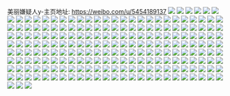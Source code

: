 美丽嫌疑人y-主页地址: https://weibo.com/u/5454189137 
![](https://wx4.sinaimg.cn/mw2000/005X7dKxly1h9jmngmvkdj32eo37ku0z.jpg) 
![](https://wx4.sinaimg.cn/mw2000/005X7dKxly1h9jmnl9837j32c0340hdx.jpg) 
![](https://wx4.sinaimg.cn/mw2000/005X7dKxly1h9jmnnpcj0j32802yo7wj.jpg) 
![](https://wx4.sinaimg.cn/mw2000/005X7dKxly1h9jmnoyxyzj32801o01ky.jpg) 
![](https://wx4.sinaimg.cn/mw2000/005X7dKxly1h972xxxm9lj32c0340kjo.jpg) 
![](https://wx4.sinaimg.cn/mw2000/005X7dKxly1h972y2psrij32c0340qv6.jpg) 
![](https://wx4.sinaimg.cn/mw2000/005X7dKxly1h8uav0q516j313y1hcwyq.jpg) 
![](https://wx4.sinaimg.cn/mw2000/005X7dKxly1h8uav3ibulj32c0340kjn.jpg) 
![](https://wx4.sinaimg.cn/mw2000/005X7dKxly1h8uav5k18hj32c0340hdw.jpg) 
![](https://wx4.sinaimg.cn/mw2000/005X7dKxly1h8c2if4d65j30xw1oab29.jpg) 
![](https://wx4.sinaimg.cn/mw2000/005X7dKxly1h8atcjalk0j32c0340hdv.jpg) 
![](https://wx4.sinaimg.cn/mw2000/005X7dKxly1h8atc914qej32a331gqv6.jpg) 
![](https://wx4.sinaimg.cn/mw2000/005X7dKxly1h89j3bgou0j30gf0zk797.jpg) 
![](https://wx4.sinaimg.cn/mw2000/005X7dKxly1h89j3bobj9j30kd0stq5b.jpg) 
![](https://wx4.sinaimg.cn/mw2000/005X7dKxly1h89j3c3ppbj30u01kuqmx.jpg) 
![](https://wx4.sinaimg.cn/mw2000/005X7dKxly1h89j3ci0jwj30qf1jqwm7.jpg) 
![](https://wx4.sinaimg.cn/mw2000/005X7dKxly1h89j3cwk3jj30mz13mgox.jpg) 
![](https://wx4.sinaimg.cn/mw2000/005X7dKxly1h89j3dtyg3j30zt1bi7nl.jpg) 
![](https://wx4.sinaimg.cn/mw2000/005X7dKxly1h89j3ec7uzj30wg0wggqd.jpg) 
![](https://wx4.sinaimg.cn/mw2000/005X7dKxly1h89j3b3bwjj30zu243dyf.jpg) 
![](https://wx4.sinaimg.cn/mw2000/005X7dKxly1h89j3eoh0zj30u01ivgs4.jpg) 
![](https://wx4.sinaimg.cn/mw2000/005X7dKxly1h895j7h3prj30sn1eyh9j.jpg) 
![](https://wx4.sinaimg.cn/mw2000/005X7dKxly1h836jm6p02j30zu25owqv.jpg) 
![](https://wx4.sinaimg.cn/mw2000/005X7dKxly1h806cw26wjj32ae2u84qr.jpg) 
![](https://wx4.sinaimg.cn/mw2000/005X7dKxly1h7vnl9q0lqj30xm18u4c2.jpg) 
![](https://wx4.sinaimg.cn/mw2000/005X7dKxly1h7um2ydhngj30gw0gwn4r.jpg) 
![](https://wx4.sinaimg.cn/mw2000/005X7dKxly1h7hoemi7obj30wi134ak3.jpg) 
![](https://wx4.sinaimg.cn/mw2000/005X7dKxly1h7awpwgn5ej335s35sx6r.jpg) 
![](https://wx4.sinaimg.cn/mw2000/005X7dKxly1h71lw3jpr3j30u01hc1ba.jpg) 
![](https://wx4.sinaimg.cn/mw2000/005X7dKxly1h6x49zmvw7j32c0340kjm.jpg) 
![](https://wx4.sinaimg.cn/mw2000/005X7dKxly1h6x4a153jtj333z2bz1l0.jpg) 
![](https://wx4.sinaimg.cn/mw2000/005X7dKxly1h6x4a33fu2j32c0340x6q.jpg) 
![](https://wx4.sinaimg.cn/mw2000/005X7dKxly1h6p2h6e3y7j30yw1q1n08.jpg) 
![](https://wx4.sinaimg.cn/mw2000/005X7dKxly1h6grw0k82cj31e936ce82.jpg) 
![](https://wx4.sinaimg.cn/mw2000/005X7dKxly1h5x51sdq7fj30zo2564gw.jpg) 
![](https://wx4.sinaimg.cn/mw2000/005X7dKxly1h5rfiwc0woj32c0340e82.jpg) 
![](https://wx4.sinaimg.cn/mw2000/005X7dKxly1h5rfiy1s4mj32c0340e82.jpg) 
![](https://wx4.sinaimg.cn/mw2000/005X7dKxly1h5rfizu25tj32c03404qq.jpg) 
![](https://wx4.sinaimg.cn/mw2000/005X7dKxly1h5rfj0qklfj30u01hcaqh.jpg) 
![](https://wx4.sinaimg.cn/mw2000/005X7dKxly1h5rfj2crqjj32c0340u0y.jpg) 
![](https://wx4.sinaimg.cn/mw2000/005X7dKxly1h5rfiupgm3j32c0340kjm.jpg) 
![](https://wx4.sinaimg.cn/mw2000/005X7dKxly1h5rfj3xa59j32c0340kjm.jpg) 
![](https://wx4.sinaimg.cn/mw2000/005X7dKxly1h5rfj6563sj32c03401kz.jpg) 
![](https://wx4.sinaimg.cn/mw2000/005X7dKxly1h5rfjcnp0fj32c02squ0y.jpg) 
![](https://wx4.sinaimg.cn/mw2000/005X7dKxly1h5i9xqc6rnj30zo256ttz.jpg) 
![](https://wx4.sinaimg.cn/mw2000/005X7dKxly1h5dfvwsqm6j32c02c0hdt.jpg) 
![](https://wx4.sinaimg.cn/mw2000/005X7dKxly1h4z3v0vr9pj3340340qv6.jpg) 
![](https://wx4.sinaimg.cn/mw2000/005X7dKxly1h4uqxxqzsej32c03407wi.jpg) 
![](https://wx4.sinaimg.cn/mw2000/005X7dKxly1h4txhbir6nj32c0340e82.jpg) 
![](https://wx4.sinaimg.cn/mw2000/005X7dKxly1h4txhhhvnsj32c0340e82.jpg) 
![](https://wx4.sinaimg.cn/mw2000/005X7dKxly1h4txhfi40oj32c03404qr.jpg) 
![](https://wx4.sinaimg.cn/mw2000/005X7dKxly1h4txhfyof3j30zo25642q.jpg) 
![](https://wx4.sinaimg.cn/mw2000/005X7dKxly1h4smo6dk1nj30u01f6k6i.jpg) 
![](https://wx4.sinaimg.cn/mw2000/005X7dKxly1h4smo7j3n6j31902804qp.jpg) 
![](https://wx4.sinaimg.cn/mw2000/005X7dKxly1h4loh6rrsbj32c033ykjm.jpg) 
![](https://wx4.sinaimg.cn/mw2000/005X7dKxly1h4f18yz98fj30u013v449.jpg) 
![](https://wx4.sinaimg.cn/mw2000/005X7dKxly1h3x4h4gvumj30wh0pp415.jpg) 
![](https://wx4.sinaimg.cn/mw2000/005X7dKxly1h3w9am27nhj30zo18jgud.jpg) 
![](https://wx4.sinaimg.cn/mw2000/005X7dKxly1h3rodtnfjzj30y11pn1kx.jpg) 
![](https://wx4.sinaimg.cn/mw2000/005X7dKxly1h3r5l4ibh4j30yk1pnqq4.jpg) 
![](https://wx4.sinaimg.cn/mw2000/005X7dKxly1h3nuvf8tzij31af19fgut.jpg) 
![](https://wx4.sinaimg.cn/mw2000/005X7dKxly1h39840n820j33402c04qr.jpg) 
![](https://wx4.sinaimg.cn/mw2000/005X7dKxly1h398427qiyj32c0340b2a.jpg) 
![](https://wx4.sinaimg.cn/mw2000/005X7dKxly1h398439nksj32c0340x6p.jpg) 
![](https://wx4.sinaimg.cn/mw2000/005X7dKxly1h3983y9o6lj32c02c0qv6.jpg) 
![](https://wx4.sinaimg.cn/mw2000/005X7dKxly1h39844sb5hj30yz1q7h09.jpg) 
![](https://wx4.sinaimg.cn/mw2000/005X7dKxly1h39846f9x0j32c03407wj.jpg) 
![](https://wx4.sinaimg.cn/mw2000/005X7dKxly1h2g4zxpq5pj30u01swais.jpg) 
![](https://wx4.sinaimg.cn/mw2000/005X7dKxly1h2e6bga3z3j30x31gcqcv.jpg) 
![](https://wx4.sinaimg.cn/mw2000/005X7dKxly1h2ahe2jefoj32c0340qv6.jpg) 
![](https://wx4.sinaimg.cn/mw2000/005X7dKxly1h2ahe4xbaoj32c0340b2a.jpg) 
![](https://wx4.sinaimg.cn/mw2000/005X7dKxly1h2ahe0mcqgj32c03401ky.jpg) 
![](https://wx4.sinaimg.cn/mw2000/005X7dKxly1h2ahe900swj30u01hch8z.jpg) 
![](https://wx4.sinaimg.cn/mw2000/005X7dKxly1h2ahe9kxj3j32nq1qyqv5.jpg) 
![](https://wx4.sinaimg.cn/mw2000/005X7dKxly1h2ahe7jqplj31fb23tu07.jpg) 
![](https://wx4.sinaimg.cn/mw2000/005X7dKxly1h28fkmc2iij30vz1kwe3h.jpg) 
![](https://wx4.sinaimg.cn/mw2000/005X7dKxly1h1t9h9vgzfj31ab2ad7wh.jpg) 
![](https://wx4.sinaimg.cn/mw2000/005X7dKxly1h1pcou7myuj30u01hc166.jpg) 
![](https://wx4.sinaimg.cn/mw2000/005X7dKxly1h1pcotnrt1j30qf1b0alm.jpg) 
![](https://wx4.sinaimg.cn/mw2000/005X7dKxly1h1iv07w31wj30ed0ed40c.jpg) 
![](https://wx4.sinaimg.cn/mw2000/005X7dKxly1h1c1dla6f4j31tf2whu0x.jpg) 
![](https://wx4.sinaimg.cn/mw2000/005X7dKxly1h18icalel0j32aa33zu0y.jpg) 
![](https://wx4.sinaimg.cn/mw2000/005X7dKxly1h13wt3w6vsj334022m7wi.jpg) 
![](https://wx4.sinaimg.cn/mw2000/005X7dKxly1h7umbgy7i7j30s41dz1ca.jpg) 
![](https://wx4.sinaimg.cn/mw2000/005X7dKxly1gz9uc0ngmoj31hd0u0gx6.jpg) 
![](https://wx4.sinaimg.cn/mw2000/005X7dKxly1gyxdcacnrnj31661k8tw7.jpg) 
![](https://wx4.sinaimg.cn/mw2000/005X7dKxly1gyxdcaqvq9j30xc230net.jpg) 
![](https://wx4.sinaimg.cn/mw2000/005X7dKxly1gyxdcce6v7j30yi1a07iu.jpg) 
![](https://wx4.sinaimg.cn/mw2000/005X7dKxly1gyxdcbfdlfj31ab1pq1kx.jpg) 
![](https://wx4.sinaimg.cn/mw2000/005X7dKxly1gyxdde75glj30zk0zkwhi.jpg) 
![](https://wx4.sinaimg.cn/mw2000/005X7dKxly1gyxdcx24erj32c02c0hdv.jpg) 
![](https://wx4.sinaimg.cn/mw2000/005X7dKxly1gy45o4n2boj30u00u07d0.jpg) 
![](https://wx4.sinaimg.cn/mw2000/005X7dKxly1gy45o5bm2ij30u00u0q8q.jpg) 
![](https://wx4.sinaimg.cn/mw2000/005X7dKxly1gy45o5ze95j30u00u00xg.jpg) 
![](https://wx4.sinaimg.cn/mw2000/005X7dKxly1gy45o6sqh6j30u00u0wlf.jpg) 
![](https://wx4.sinaimg.cn/mw2000/005X7dKxly1gy45o7c36xj30u0140wii.jpg) 
![](https://wx4.sinaimg.cn/mw2000/005X7dKxly1gy45o3c8h1j30u0140jyh.jpg) 
![](https://wx4.sinaimg.cn/mw2000/005X7dKxly1gy45ouy12fj30u01400x1.jpg) 
![](https://wx4.sinaimg.cn/mw2000/005X7dKxly1gxhr2ne6tgj32c02c0b2a.jpg) 
![](https://wx4.sinaimg.cn/mw2000/005X7dKxly1gxhr2t2v5qj32c02c07wj.jpg) 
![](https://wx4.sinaimg.cn/mw2000/005X7dKxly1gxhr2xqvqlj32c02c0kjn.jpg) 
![](https://wx4.sinaimg.cn/mw2000/005X7dKxly1gxhr2hq0ohj32c02c0x6q.jpg) 
![](https://wx4.sinaimg.cn/mw2000/005X7dKxly1gxhr353f7kj32c02c0e83.jpg) 
![](https://wx4.sinaimg.cn/mw2000/005X7dKxly1gxhr3wm6tdj32c02c0hdv.jpg) 
![](https://wx4.sinaimg.cn/mw2000/005X7dKxly1gxhr4gpigoj30tz0tzdnk.jpg) 
![](https://wx4.sinaimg.cn/mw2000/005X7dKxly1gxhr4fd9o4j32c02c01l1.jpg) 
![](https://wx4.sinaimg.cn/mw2000/005X7dKxly1gx7ego3lo5j32c03407wj.jpg) 
![](https://wx4.sinaimg.cn/mw2000/005X7dKxly1gx7egq0g9yj311b1dqwyc.jpg) 
![](https://wx4.sinaimg.cn/mw2000/005X7dKxly1gx7egtrb10j32c02c07wi.jpg) 
![](https://wx4.sinaimg.cn/mw2000/005X7dKxly1gx7egyaq9uj32c02c0e82.jpg) 
![](https://wx4.sinaimg.cn/mw2000/005X7dKxly1gwyixn06brj30u00u0wmq.jpg) 
![](https://wx4.sinaimg.cn/mw2000/005X7dKxly1gwyixndvxbj30u00u0q8e.jpg) 
![](https://wx4.sinaimg.cn/mw2000/005X7dKxly1gwyixnszhsj30u00u0q9u.jpg) 
![](https://wx4.sinaimg.cn/mw2000/005X7dKxly1gwyixo4pixj30u00u045i.jpg) 
![](https://wx4.sinaimg.cn/mw2000/005X7dKxly1gwyixml230j30u00u044q.jpg) 
![](https://wx4.sinaimg.cn/mw2000/005X7dKxly1gwyixrmyicj30u00u07dy.jpg) 
![](https://wx4.sinaimg.cn/mw2000/005X7dKxly1gwyixqvz1qj30u00u0dm2.jpg) 
![](https://wx4.sinaimg.cn/mw2000/005X7dKxly1gwyixpd1kjj31400u0gv5.jpg) 
![](https://wx4.sinaimg.cn/mw2000/005X7dKxly1gwyixow5itj30u00u0afh.jpg) 
![](https://wx4.sinaimg.cn/mw2000/005X7dKxly1gwyixr5hfqj30u00u0q5v.jpg) 
![](https://wx4.sinaimg.cn/mw2000/005X7dKxly1gwyixoipckj30u00u0thi.jpg) 
![](https://wx4.sinaimg.cn/mw2000/005X7dKxly1gwyixpp5dcj30u00u0k0i.jpg) 
![](https://wx4.sinaimg.cn/mw2000/005X7dKxly1gw46ss9lvwj30u013eqcj.jpg) 
![](https://wx4.sinaimg.cn/mw2000/005X7dKxly1gvzfa5jn8mj30me0g9gn8.jpg) 
![](https://wx4.sinaimg.cn/mw2000/005X7dKxly1gvwki5mo9oj32c02c01kz.jpg) 
![](https://wx4.sinaimg.cn/mw2000/005X7dKxly1gvwki914r9j32c02c0b2b.jpg) 
![](https://wx4.sinaimg.cn/mw2000/005X7dKxly1gvwkibm05fj32c02c0u0z.jpg) 
![](https://wx4.sinaimg.cn/mw2000/005X7dKxly1gvwkie12apj32c02c0b2b.jpg) 
![](https://wx4.sinaimg.cn/mw2000/005X7dKxly1gvwkig9zamj32c02c07wj.jpg) 
![](https://wx4.sinaimg.cn/mw2000/005X7dKxly1gvwkihrrn0j313w0vl7mk.jpg) 
![](https://wx4.sinaimg.cn/mw2000/005X7dKxly1gvwkexksqkj3280280hdv.jpg) 
![](https://wx4.sinaimg.cn/mw2000/005X7dKxly1gvtml12kw9j30mz0uodot.jpg) 
![](https://wx4.sinaimg.cn/mw2000/005X7dKxly1gvpjocw5ofj60u00u00x502.jpg) 
![](https://wx4.sinaimg.cn/mw2000/005X7dKxly1gvpjog067cj60u00u0wig02.jpg) 
![](https://wx4.sinaimg.cn/mw2000/005X7dKxly1gvpjodtom4j60u00u077k02.jpg) 
![](https://wx4.sinaimg.cn/mw2000/005X7dKxly1gvpjoc747hj60u00u0tfj02.jpg) 
![](https://wx4.sinaimg.cn/mw2000/005X7dKxly1gvpjoem6psj60u00u0go302.jpg) 
![](https://wx4.sinaimg.cn/mw2000/005X7dKxly1gvpjof5bfhj60u00u0wjp02.jpg) 
![](https://wx4.sinaimg.cn/mw2000/005X7dKxly1gvpjofj33mj60u00u0q6102.jpg) 
![](https://wx4.sinaimg.cn/mw2000/005X7dKxly1gvpjogh3wpj30u00u0q9a.jpg) 
![](https://wx4.sinaimg.cn/mw2000/005X7dKxly1gvpjogx242j30u00u0adx.jpg) 
![](https://wx4.sinaimg.cn/mw2000/005X7dKxly1gvl13ildurj62c03407wi02.jpg) 
![](https://wx4.sinaimg.cn/mw2000/005X7dKxly1gvjwhvjzpaj61fe0u0dor02.jpg) 
![](https://wx4.sinaimg.cn/mw2000/005X7dKxly1gvfxwv0qvaj60u00u045w02.jpg) 
![](https://wx4.sinaimg.cn/mw2000/005X7dKxly1gvfxwwtur9j60u00u0k1b02.jpg) 
![](https://wx4.sinaimg.cn/mw2000/005X7dKxly1gvfxwy9hslj60u00u012p02.jpg) 
![](https://wx4.sinaimg.cn/mw2000/005X7dKxly1gvfxwyznz1j60u00u041602.jpg) 
![](https://wx4.sinaimg.cn/mw2000/005X7dKxly1gvfxwtvwdqj60u00u0qas02.jpg) 
![](https://wx4.sinaimg.cn/mw2000/005X7dKxly1gvfxx0w4puj60ox0owtcn02.jpg) 
![](https://wx4.sinaimg.cn/mw2000/005X7dKxly1gvfxx4q1xej60u00u0guu02.jpg) 
![](https://wx4.sinaimg.cn/mw2000/005X7dKxly1gvfxx8dgvqj60u00u0wk802.jpg) 
![](https://wx4.sinaimg.cn/mw2000/005X7dKxly1gvfxxbe401j60u00u0dmc02.jpg) 
![](https://wx4.sinaimg.cn/mw2000/005X7dKxly1gv9r6c9ejmj62c02c0b2a02.jpg) 
![](https://wx4.sinaimg.cn/mw2000/005X7dKxly1gv9r6dgvscj60zk0qon8302.jpg) 
![](https://wx4.sinaimg.cn/mw2000/005X7dKxly1gv9r6f4bidj62c02c0u0y02.jpg) 
![](https://wx4.sinaimg.cn/mw2000/005X7dKxly1gv9r6hfy0oj62c02c0kjm02.jpg) 
![](https://wx4.sinaimg.cn/mw2000/005X7dKxly1gv9r6jc5z0j62c02c0b2a02.jpg) 
![](https://wx4.sinaimg.cn/mw2000/005X7dKxly1gv9r6lca9tj62c02c0e8202.jpg) 
![](https://wx4.sinaimg.cn/mw2000/005X7dKxly1gv9r6oryefj62c02c0hdw02.jpg) 
![](https://wx4.sinaimg.cn/mw2000/005X7dKxly1gv9r6r0q0xj62c02c0qv502.jpg) 
![](https://wx4.sinaimg.cn/mw2000/005X7dKxly1gv9r6t22bxj62c02c0kjl02.jpg) 
![](https://wx4.sinaimg.cn/mw2000/005X7dKxly1guoj3fo4smj63401r0npe02.jpg) 
![](https://wx4.sinaimg.cn/mw2000/005X7dKxly1guk1cmctxpj60u00u0ae302.jpg) 
![](https://wx4.sinaimg.cn/mw2000/005X7dKxly1guio76qlb9j62c02c0u0z02.jpg) 
![](https://wx4.sinaimg.cn/mw2000/005X7dKxly1guhtqkoi89j60lx130tez02.jpg) 
![](https://wx4.sinaimg.cn/mw2000/005X7dKxly1guhtsqr6maj60mx14pq7b02.jpg) 
![](https://wx4.sinaimg.cn/mw2000/005X7dKxly1gu50dmb2uij60u00u0gw502.jpg) 
![](https://wx4.sinaimg.cn/mw2000/005X7dKxly1gu50dnril4j60u01hdah502.jpg) 
![](https://wx4.sinaimg.cn/mw2000/005X7dKxly1gu50dn6a2xj60u00u0wpa02.jpg) 
![](https://wx4.sinaimg.cn/mw2000/005X7dKxly1gu50dofadkj60u01hcdn902.jpg) 
![](https://wx4.sinaimg.cn/mw2000/005X7dKxly1gu50dova4nj60tm1gn0xt02.jpg) 
![](https://wx4.sinaimg.cn/mw2000/005X7dKxly1gu50dpucbfj60u00u0wob02.jpg) 
![](https://wx4.sinaimg.cn/mw2000/005X7dKxly1gu25acnr93j60yi0r0afx02.jpg) 
![](https://wx4.sinaimg.cn/mw2000/005X7dKxly1gu25acbplnj60u00qodle02.jpg) 
![](https://wx4.sinaimg.cn/mw2000/005X7dKxly1gty2w8uzg7j62lv35sb2a02.jpg) 
![](https://wx4.sinaimg.cn/mw2000/005X7dKxly1gtxxy48e3zj60mb13nk4b02.jpg) 
![](https://wx4.sinaimg.cn/mw2000/005X7dKxly1gths2x6xzkj30mz0mzwho.jpg) 
![](https://wx4.sinaimg.cn/mw2000/005X7dKxly1gths2w63juj31r03407wi.jpg) 
![](https://wx4.sinaimg.cn/mw2000/005X7dKxly1gths2y3cmwj31cd2dxkjl.jpg) 
![](https://wx4.sinaimg.cn/mw2000/005X7dKxly1gths2rys3pj32c02c0x6p.jpg) 
![](https://wx4.sinaimg.cn/mw2000/005X7dKxly1gths2qvb64j315o0ngqf8.jpg) 
![](https://wx4.sinaimg.cn/mw2000/005X7dKxly1gths2ux0zoj32c03407wj.jpg) 
![](https://wx4.sinaimg.cn/mw2000/005X7dKxly1gt2oicug0hj30u01hc7d6.jpg) 
![](https://wx4.sinaimg.cn/mw2000/005X7dKxly1gt2og7vsf7j31ce0r8gvm.jpg) 
![](https://wx4.sinaimg.cn/mw2000/005X7dKxly1gsz9pgodd6j30u00min06.jpg) 
![](https://wx4.sinaimg.cn/mw2000/005X7dKxly1gsn72kmmzxj30u00u045i.jpg) 
![](https://wx4.sinaimg.cn/mw2000/005X7dKxly1gsn72lafsdj30u00u0woa.jpg) 
![](https://wx4.sinaimg.cn/mw2000/005X7dKxly1gsn72mmcx6j30u00u0k14.jpg) 
![](https://wx4.sinaimg.cn/mw2000/005X7dKxly1gsn72o2ptmj30u10u0n3x.jpg) 
![](https://wx4.sinaimg.cn/mw2000/005X7dKxly1gsn72opqo6j30s31dxtgk.jpg) 
![](https://wx4.sinaimg.cn/mw2000/005X7dKxly1gsn72pcus4j60u00u0n5702.jpg) 
![](https://wx4.sinaimg.cn/mw2000/005X7dKxly1gsn72pvejbj30u00u0jwx.jpg) 
![](https://wx4.sinaimg.cn/mw2000/005X7dKxly1gsn72qeyl4j30sg0sg7aq.jpg) 
![](https://wx4.sinaimg.cn/mw2000/005X7dKxly1gsn72r2hs1j30u00u0tfb.jpg) 
![](https://wx4.sinaimg.cn/mw2000/005X7dKxly1gsgmsues3yj30n014l47m.jpg) 
![](https://wx4.sinaimg.cn/mw2000/005X7dKxly1gscavrp5g7j32c02c0kjl.jpg) 
![](https://wx4.sinaimg.cn/mw2000/005X7dKxly1gs7muvbxmvj30u00u0tj2.jpg) 
![](https://wx4.sinaimg.cn/mw2000/005X7dKxly1gs7a8vjddtj30u00u0aj4.jpg) 
![](https://wx4.sinaimg.cn/mw2000/005X7dKxly1gs7a8w2at7j30u00u0tec.jpg) 
![](https://wx4.sinaimg.cn/mw2000/005X7dKxly1gs6705zuf1j31gw0trds2.jpg) 
![](https://wx4.sinaimg.cn/mw2000/005X7dKxly1gs1uyqpcl4j30mm147tgx.jpg) 
![](https://wx4.sinaimg.cn/mw2000/005X7dKxly1gryuos0b7nj30mz14u1fn.jpg) 
![](https://wx4.sinaimg.cn/mw2000/005X7dKxly1grutdfe5v0j30u00u0tj8.jpg) 
![](https://wx4.sinaimg.cn/mw2000/005X7dKxly1grutdmpe3aj31ds0n0kjn.jpg) 
![](https://wx4.sinaimg.cn/mw2000/005X7dKxly1grutdg1ccnj30u00u0n43.jpg) 
![](https://wx4.sinaimg.cn/mw2000/005X7dKxly1grutdifc7nj30u00u0wne.jpg) 
![](https://wx4.sinaimg.cn/mw2000/005X7dKxly1grutdgye7jj30u00u012u.jpg) 
![](https://wx4.sinaimg.cn/mw2000/005X7dKxly1grutdhkdyjj30u00u0th8.jpg) 
![](https://wx4.sinaimg.cn/mw2000/005X7dKxly1grtihoki8ej62c02c0hdt02.jpg) 
